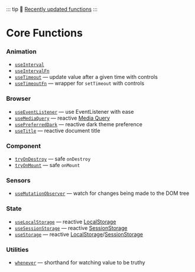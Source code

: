 ::: tip
📰 [Recently updated functions](/recently-updated)
:::

# Core Functions

<!--GENERATED LIST, DO NOT MODIFY MANUALLY-->
<!--FUNCTIONS_LIST_STARTS-->
### Animation
  - [`useInterval`](/shared/useInterval/)
  - [`useIntervalFn`](/shared/useIntervalFn/)
  - [`useTimeout`](/shared/useTimeout/) — update value after a given time with controls
  - [`useTimeoutFn`](/shared/useTimeoutFn/) — wrapper for `setTimeout` with controls

### Browser
  - [`useEventListener`](/core/useEventListener/) — use EventListener with ease
  - [`useMediaQuery`](/core/useMediaQuery/) — reactive [Media Query](https://developer.mozilla.org/en-US/docs/Web/CSS/Media_Queries/Testing_media_queries)
  - [`usePreferredDark`](/core/usePreferredDark/) — reactive dark theme preference
  - [`useTitle`](/core/useTitle/) — reactive document title

### Component
  - [`tryOnDestroy`](/shared/tryOnDestroy/) — safe `onDestroy`
  - [`tryOnMount`](/shared/tryOnMount/) — safe `onMount`

### Sensors
  - [`useMutationObserver`](/core/useMutationObserver/) — watch for changes being made to the DOM tree

### State
  - [`useLocalStorage`](/core/useLocalStorage/) — reactive [LocalStorage](https://developer.mozilla.org/en-US/docs/Web/API/Window/localStorage)
  - [`useSessionStorage`](/core/useSessionStorage/) — reactive [SessionStorage](https://developer.mozilla.org/en-US/docs/Web/API/Window/sessionStorage)
  - [`useStorage`](/core/useStorage/) — reactive [LocalStorage](https://developer.mozilla.org/en-US/docs/Web/API/Window/localStorage)/[SessionStorage](https://developer.mozilla.org/en-US/docs/Web/API/Window/sessionStorage)

### Utilities
  - [`whenever`](/shared/whenever/) — shorthand for watching value to be truthy


<!--FUNCTIONS_LIST_ENDS-->

